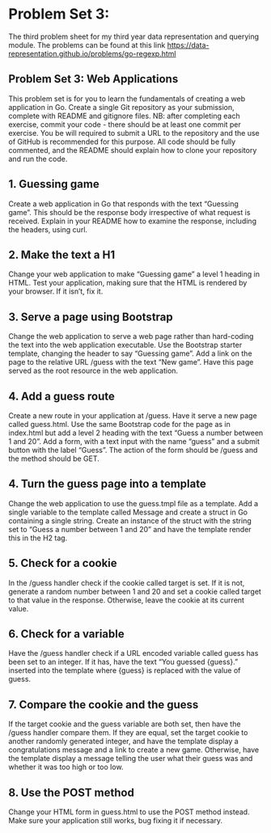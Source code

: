 # Problem Set 3:
The third problem sheet for my third year data representation and querying module. The problems can be found at this link https://data-representation.github.io/problems/go-regexp.html

## Problem Set 3: Web Applications
This problem set is for you to learn the fundamentals of creating a web application in Go. Create a single Git repository as your submission, complete with README and gitignore files. NB: after completing each exercise, commit your code - there should be at least one commit per exercise. You be will required to submit a URL to the repository and the use of GitHub is recommended for this purpose. All code should be fully commented, and the README should explain how to clone your repository and run the code.

## 1. Guessing game
Create a web application in Go that responds with the text “Guessing game”. This should be the response body irrespective of what request is received. Explain in your README how to examine the response, including the headers, using curl.

## 2. Make the text a H1
Change your web application to make “Guessing game” a level 1 heading in HTML. Test your application, making sure that the HTML is rendered by your browser. If it isn’t, fix it.

## 3. Serve a page using Bootstrap
Change the web application to serve a web page rather than hard-coding the text into the web application executable. Use the Bootstrap starter template, changing the header to say “Guessing game”. Add a link on the page to the relative URL /guess with the text “New game”. Have this page served as the root resource in the web application.

## 4. Add a guess route
Create a new route in your application at /guess. Have it serve a new page called guess.html. Use the same Bootstrap code for the page as in index.html but add a level 2 heading with the text “Guess a number between 1 and 20”. Add a form, with a text input with the name “guess” and a submit button with the label “Guess”. The action of the form should be /guess and the method should be GET.

## 4. Turn the guess page into a template
Change the web application to use the guess.tmpl file as a template. Add a single variable to the template called Message and create a struct in Go containing a single string. Create an instance of the struct with the string set to “Guess a number between 1 and 20” and have the template render this in the H2 tag.

## 5. Check for a cookie
In the /guess handler check if the cookie called target is set. If it is not, generate a random number between 1 and 20 and set a cookie called target to that value in the response. Otherwise, leave the cookie at its current value.

## 6. Check for a variable
Have the /guess handler check if a URL encoded variable called guess has been set to an integer. If it has, have the text “You guessed {guess}.” inserted into the template where {guess} is replaced with the value of guess.

## 7. Compare the cookie and the guess
If the target cookie and the guess variable are both set, then have the /guess handler compare them. If they are equal, set the target cookie to another randomly generated integer, and have the template display a congratulations message and a link to create a new game. Otherwise, have the template display a message telling the user what their guess was and whether it was too high or too low.

## 8. Use the POST method
Change your HTML form in guess.html to use the POST method instead. Make sure your application still works, bug fixing it if necessary.
